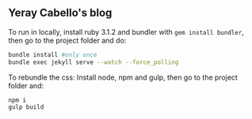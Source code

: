 ## Yeray Cabello's blog

To run in locally, install ruby 3.1.2 and bundler with `gem install bundler`, then go to the project folder and do:
```bash
bundle install #only once
bundle exec jekyll serve --watch --force_polling
```

To rebundle the css:
Install node, npm and gulp, then go to the project folder and:
```bash
npm i
gulp build
```